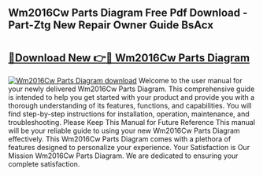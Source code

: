 ## Wm2016Cw Parts Diagram Free Pdf Download - Part-Ztg New Repair Owner Guide BsAcx

# <h2><a href="http://dfmzgxh.blite.top/?on=Wm2016Cw+Parts+Diagram">🔗Download New 👉🔴 Wm2016Cw Parts Diagram</a></h2>

[![Wm2016Cw Parts Diagram download](https://i.imgur.com/lujVjoI.png)](http://dfmzgxh.blite.top/?on=Wm2016Cw+Parts+Diagram)
Welcome to the user manual for your newly delivered Wm2016Cw Parts Diagram. This comprehensive guide is intended to help you get started with your product and provide you with a thorough understanding of its features, functions, and capabilities. You will find step-by-step instructions for installation, operation, maintenance, and troubleshooting. Please Keep This Manual for Future Reference This manual will be your reliable guide to using your new Wm2016Cw Parts Diagram effectively. This Wm2016Cw Parts Diagram comes with a plethora of features designed to personalize your experience. Your Satisfaction is Our Mission Wm2016Cw Parts Diagram. We are dedicated to ensuring your complete satisfaction.
